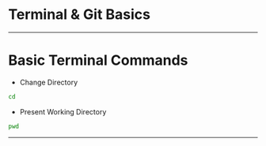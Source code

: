 # Terminal & Git Basics

---

# Basic Terminal Commands

- Change Directory
```bash
cd
```
- Present Working Directory
```bash
pwd
```

---
